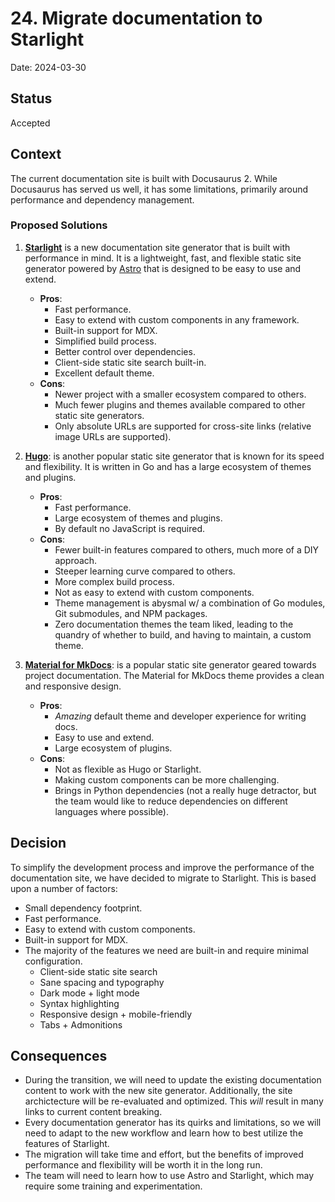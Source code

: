 # 24. Migrate documentation to Starlight

Date: 2024-03-30

## Status

Accepted

## Context

The current documentation site is built with Docusaurus 2. While Docusaurus has served us well, it has some limitations, primarily around performance and dependency management.

### Proposed Solutions

1. [**Starlight**](https://starlight.astro.build/) is a new documentation site generator that is built with performance in mind. It is a lightweight, fast, and flexible static site generator powered by [Astro](https://astro.build) that is designed to be easy to use and extend.

    - **Pros**:
        - Fast performance.
        - Easy to extend with custom components in any framework.
        - Built-in support for MDX.
        - Simplified build process.
        - Better control over dependencies.
        - Client-side static site search built-in.
        - Excellent default theme.
    - **Cons**:
        - Newer project with a smaller ecosystem compared to others.
        - Much fewer plugins and themes available compared to other static site generators.
        - Only absolute URLs are supported for cross-site links (relative image URLs are supported).

2. [**Hugo**](https://gohugo.io/): is another popular static site generator that is known for its speed and flexibility. It is written in Go and has a large ecosystem of themes and plugins.

    - **Pros**:
        - Fast performance.
        - Large ecosystem of themes and plugins.
        - By default no JavaScript is required.
    - **Cons**:
        - Fewer built-in features compared to others, much more of a DIY approach.
        - Steeper learning curve compared to others.
        - More complex build process.
        - Not as easy to extend with custom components.
        - Theme management is abysmal w/ a combination of Go modules, Git submodules, and NPM packages.
        - Zero documentation themes the team liked, leading to the quandry of whether to build, and having to maintain, a custom theme.

3. [**Material for MkDocs**](https://squidfunk.github.io/mkdocs-material/): is a popular static site generator geared towards project documentation. The Material for MkDocs theme provides a clean and responsive design.

    - **Pros**:
        - _Amazing_ default theme and developer experience for writing docs.
        - Easy to use and extend.
        - Large ecosystem of plugins.
    - **Cons**:
        - Not as flexible as Hugo or Starlight.
        - Making custom components can be more challenging.
        - Brings in Python dependencies (not a really huge detractor, but the team would like to reduce dependencies on different languages where possible).

## Decision

To simplify the development process and improve the performance of the documentation site, we have decided to migrate to Starlight. This is based upon a number of factors:

- Small dependency footprint.
- Fast performance.
- Easy to extend with custom components.
- Built-in support for MDX.
- The majority of the features we need are built-in and require minimal configuration.
  - Client-side static site search
  - Sane spacing and typography
  - Dark mode + light mode
  - Syntax highlighting
  - Responsive design + mobile-friendly
  - Tabs + Admonitions

## Consequences

- During the transition, we will need to update the existing documentation content to work with the new site generator. Additionally, the site archictecture will be re-evaluated and optimized. This _will_ result in many links to current content breaking.
- Every documentation generator has its quirks and limitations, so we will need to adapt to the new workflow and learn how to best utilize the features of Starlight.
- The migration will take time and effort, but the benefits of improved performance and flexibility will be worth it in the long run.
- The team will need to learn how to use Astro and Starlight, which may require some training and experimentation.
